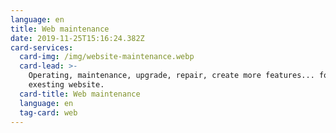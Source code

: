 ```yaml
---
language: en
title: Web maintenance
date: 2019-11-25T15:16:24.382Z
card-services:
  card-img: /img/website-maintenance.webp
  card-lead: >-
    Operating, maintenance, upgrade, repair, create more features... for
    exesting website.
  card-title: Web maintenance
  language: en
  tag-card: web
---
```


